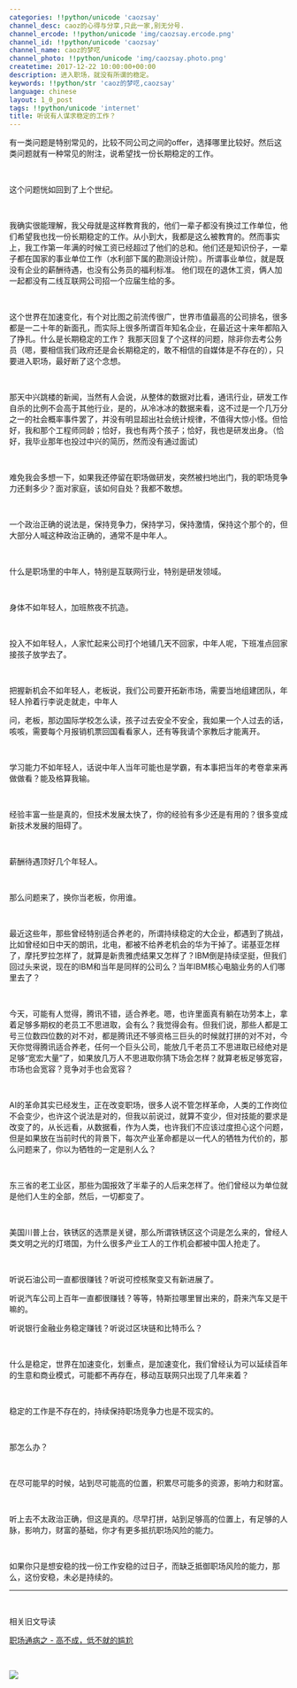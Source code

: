 ```yaml
---
categories: !!python/unicode 'caozsay'
channel_desc: caoz的心得与分享,只此一家,别无分号.
channel_ercode: !!python/unicode 'img/caozsay.ercode.png'
channel_id: !!python/unicode 'caozsay'
channel_name: caoz的梦呓
channel_photo: !!python/unicode 'img/caozsay.photo.png'
createtime: 2017-12-22 10:00:00+00:00
description: 进入职场，就没有所谓的稳定。
keywords: !!python/str 'caoz的梦呓,caozsay'
language: chinese
layout: 1_0_post
tags: !!python/unicode 'internet'
title: 听说有人谋求稳定的工作？
---
```

<div class="rich_media_content" id="js_content">
<p>
         有一类问题是特别常见的，比较不同公司之间的offer，选择哪里比较好。然后这类问题就有一种常见的附注，说希望找一份长期稳定的工作。
        </p>
<p>
<br/>
</p>
<p>
         这个问题恍如回到了上个世纪。
        </p>
<p>
<br/>
</p>
<p>
         我确实很能理解，我父母就是这样教育我的，他们一辈子都没有换过工作单位，他们希望我也找一份长期稳定的工作。从小到大，我都是这么被教育的。然而事实上，我工作第一年满的时候工资已经超过了他们的总和。他们还是知识份子，一辈子都在国家的事业单位工作（水利部下属的勘测设计院）。所谓事业单位，就是既没有企业的薪酬待遇，也没有公务员的福利标准。 他们现在的退休工资，俩人加一起都没有二线互联网公司招一个应届生给的多。
        </p>
<p>
<br/>
</p>
<p>
         这个世界在加速变化，有个对比图之前流传很广，世界市值最高的公司排名，很多都是一二十年的新面孔，而实际上很多所谓百年知名企业，在最近这十来年都陷入了挣扎。什么是长期稳定的工作？ 我那天回复了个这样的问题，除非你去考公务员（嗯，要相信我们政府还是会长期稳定的，敢不相信的自媒体是不存在的），只要进入职场，最好断了这个念想。
         <br/>
</p>
<p>
<br/>
</p>
<p>
         那天中兴跳楼的新闻，当然有人会说，从整体的数据对比看，通讯行业，研发工作自杀的比例不会高于其他行业，是的，从冷冰冰的数据来看，这不过是一个几万分之一的社会概率事件罢了，并没有明显超出社会统计规律，不值得大惊小怪。但恰好，我和那个工程师同龄；恰好，我也有两个孩子；恰好，我也是研发出身。（恰好，我毕业那年也投过中兴的简历，然而没有通过面试）
         <br/>
</p>
<p>
<br/>
</p>
<p>
         难免我会多想一下，如果我还停留在职场做研发，突然被扫地出门，我的职场竞争力还剩多少？面对家庭，该如何自处？我都不敢想。
        </p>
<p>
<br/>
</p>
<p>
         一个政治正确的说法是，保持竞争力，保持学习，保持激情，保持这个那个的，但大部分人喊这种政治正确的，通常不是中年人。
        </p>
<p>
<br/>
</p>
<p>
         什么是职场里的中年人，特别是互联网行业，特别是研发领域。
        </p>
<p>
<br/>
</p>
<p>
         身体不如年轻人，加班熬夜不抗造。
        </p>
<p>
<br/>
</p>
<p>
         投入不如年轻人，人家忙起来公司打个地铺几天不回家，中年人呢，下班准点回家接孩子放学去了。
        </p>
<p>
<br/>
</p>
<p>
         把握新机会不如年轻人，老板说，我们公司要开拓新市场，需要当地组建团队，年轻人拎着行李说走就走，中年人
        </p>
<p>
         问，老板，那边国际学校怎么读，孩子过去安全不安全，我如果一个人过去的话，咳咳，需要每个月报销机票回国看看家人，还有等我请个家教后才能离开。
        </p>
<p>
<br/>
</p>
<p>
         学习能力不如年轻人，话说中年人当年可能也是学霸，有本事把当年的考卷拿来再做做看？能及格算我输。
        </p>
<p>
<br/>
</p>
<p>
         经验丰富一些是真的，但技术发展太快了，你的经验有多少还是有用的？很多变成新技术发展的阻碍了。
        </p>
<p>
<br/>
</p>
<p>
         薪酬待遇顶好几个年轻人。
         <br/>
</p>
<p>
<br/>
</p>
<p>
         那么问题来了，换你当老板，你用谁。
        </p>
<p>
<br/>
</p>
<p>
         最近这些年，那些曾经特别适合养老的，所谓持续稳定的大企业，都遇到了挑战，比如曾经如日中天的朗讯，北电，都被不给养老机会的华为干掉了。诺基亚怎样了，摩托罗拉怎样了，就算是新贵雅虎结果又怎样了？IBM倒是持续坚挺，但我们回过头来说，现在的IBM和当年是同样的公司么？当年IBM核心电脑业务的人们哪里去了？
        </p>
<p>
<br/>
</p>
<p>
         今天，可能有人觉得，腾讯不错，适合养老。嗯，也许里面真有躺在功劳本上，拿着足够多期权的老员工不思进取，会有么？我觉得会有。但我们说，那些人都是工号三位数四位数的对不对，都是腾讯还不够资格三巨头的时候就打拼的对不对，今天你觉得腾讯适合养老，任何一个巨头公司，能放几千老员工不思进取已经绝对是足够“宽宏大量”了，如果放几万人不思进取你猜下场会怎样？就算老板足够宽容，市场也会宽容？竞争对手也会宽容？
        </p>
<p>
<br/>
</p>
<p>
         AI的革命其实已经发生，正在改变职场，很多人说不管怎样革命，人类的工作岗位不会变少，也许这个说法是对的，但我以前说过，就算不变少，但对技能的要求是改变了的，从长远看，从数据看，作为人类，也许我们不应该过度担心这个问题，但是如果放在当前时代的背景下，每次产业革命都是以一代人的牺牲为代价的，那么问题来了，你以为牺牲的一定是别人么？
        </p>
<p>
<br/>
</p>
<p>
         东三省的老工业区，那些为国报效了半辈子的人后来怎样了。他们曾经以为单位就是他们人生的全部，然后，一切都变了。
        </p>
<p>
<br/>
</p>
<p>
         美国川普上台，铁锈区的选票是关键，那么所谓铁锈区这个词是怎么来的，曾经人类文明之光的灯塔国，为什么很多产业工人的工作机会都被中国人抢走了。
        </p>
<p>
<br/>
</p>
<p>
         听说石油公司一直都很赚钱？听说可控核聚变又有新进展了。
        </p>
<p>
         听说汽车公司上百年一直都很赚钱？等等，特斯拉哪里冒出来的，蔚来汽车又是干嘛的。
        </p>
<p>
         听说银行金融业务稳定赚钱？听说过区块链和比特币么？
        </p>
<p>
<br/>
</p>
<p>
         什么是稳定，世界在加速变化，划重点，是加速变化，我们曾经认为可以延续百年的生意和商业模式，可能都不再存在，移动互联网只出现了几年来着？
        </p>
<p>
<br/>
</p>
<p>
         稳定的工作是不存在的，持续保持职场竞争力也是不现实的。
        </p>
<p>
<br/>
</p>
<p>
         那怎么办？
        </p>
<p>
<br/>
</p>
<p>
         在尽可能早的时候，站到尽可能高的位置，积累尽可能多的资源，影响力和财富。
        </p>
<p>
<br/>
</p>
<p>
         听上去不太政治正确，但这是真的。尽早打拼，站到足够高的位置上，有足够的人脉，影响力，财富的基础，你才有更多抵抗职场风险的能力。
        </p>
<p>
<br/>
</p>
<p>
         如果你只是想安稳的找一份工作安稳的过日子，而缺乏抵御职场风险的能力，那么，这份安稳，未必是持续的。
        </p>
<hr/>
<p>
<br/>
</p>
<p>
         相关旧文导读
        </p>
<p>
<a href="http://mp.weixin.qq.com/s?__biz=MzI0MjA1Mjg2Ng==&amp;mid=2649867160&amp;idx=1&amp;sn=5bbcbd1742709044223bf45b615ef8b6&amp;chksm=f10759f5c670d0e3dc666418c9df381b483e7594a5217ab5fc549443171ac7687d8d7583d4cb&amp;scene=21#wechat_redirect" target="_blank">
          职场通病之 - 高不成，低不就的尴尬
         </a>
<br/>
</p>
<p>
<br/>
</p>
<p>
<img class="" data-ratio="1.0909090909090908" data-s="300,640" data-src="" data-type="png" data-w="660" src="{{ '/img/nBKX0s8fer3WuKq98PaBcqJbk7aicR1UmRSv4SQCibBBCZRECe4wUicSXAkkmmRzK3yWTop2HWIn0rdbUvExEph7A.png' | prepend: site.img | replace: '//','/' }}"/>
</p>
<p>
<br/>
</p>
<p>
<br/>
</p>
</div>